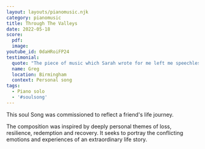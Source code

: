 ```yaml
---
layout: layouts/pianomusic.njk
category: pianomusic
title: Through The Valleys
date: 2022-05-18
score:
  pdf: 
  image: 
youtube_id: 0daHRoiFP24
testimonial: 
  quote: "The piece of music which Sarah wrote for me left me speechless. It was intelligently composed, thoughtfully written and multi-textured. Sarah managed to translate my innermost thoughts into a wonderful piece which I will treasure for the rest of my life. She has essentially bequeathed me a musical mirror to look into and understand myself, my journey and my dreams. What a wonderful gift."
  name: Greg
  location: Birmingham
  context: Personal song
tags:
  - Piano solo
  - '#soulsong'
---
```


  This soul Song was commissioned to reflect a friend's life journey. 
  
  The composition was inspired by deeply personal themes of loss, resilience, redemption and recovery. It seeks to portray the conflicting emotions and experiences of an extraordinary life story. 



